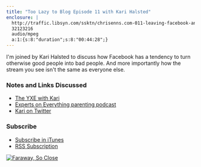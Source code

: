 ```yaml
---
title: "Too Lazy to Blog Episode 11 with Kari Halsted"
enclosure: |
  http://traffic.libsyn.com/ssktn/chrisenns.com-011-leaving-facebook-and-your-stream.mp3
  32123216
  audio/mpeg
  a:1:{s:8:"duration";s:8:"00:44:28";}
---
```

<p>I'm joined by Kari Halsted to discuss how Facebook has a tendency to turn otherwise good people into bad people. And more importantly how the stream you see isn't the same as everyone else.</p>
<h3>Notes and Links Discussed</h3>
<ul>
<li><a href="http://yxe.ssktn.com/kari-halsted/">The YXE with Kari</a></li>
<li><a href="http://expertsoneverything.ca">Experts on Everything parenting podcast</a></li>
<li><a href="https://twitter.com/kayayarai">Kari on Twitter</a></li>
</ul>
<h3 id="subscribe">Subscribe</h3>
<ul>
<li><a href="http://phobos.apple.com/WebObjects/MZStore.woa/wa/viewPodcast?id=563304315">Subscribe in iTunes</a></li>
<li><a href="https://chrisenns.com/feed/podcast/">RSS Subscription</a></li>
</ul>
<p><a href="http://target.georiot.com/Proxy.ashx?grid=9646&id=6PFrOqNV4B8&offerid=162397&type=3&subid=0&tmpid=3664&RD_PARM1=https%253A%252F%252Fitunes.apple.com%252Fca%252Fpodcast%252Ffaraway-so-close%252Fid563304315%253Fmt%253D2%2526uo%253D4%2526partnerId%253D30" target="itunes_store"><img src="http://r.mzstatic.com/images/web/linkmaker/badge_itunes-lrg.gif" alt="Faraway, So Close" style="border: 0;"/></a></p>
